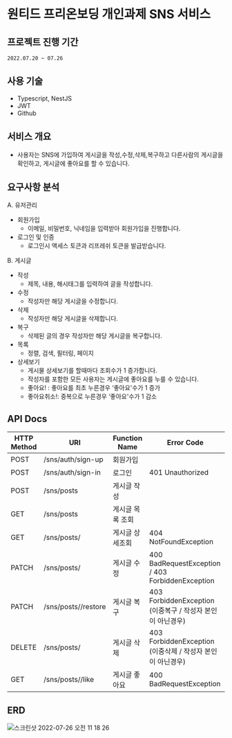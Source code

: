 # 원티드 프리온보딩 개인과제 SNS 서비스

## 프로젝트 진행 기간



`2022.07.20 ~ 07.26`

## 사용 기술



- Typescript, NestJS
- JWT
- Github

## 서비스 개요



- 사용자는 SNS에 가입하여 게시글을 작성,수정,삭제,복구하고 다른사람의 게시글을 확인하고, 게시글에 좋아요를 할 수 있습니다.

## 요구사항 분석



A. 유저관리

- 회원가입
    - 이메일, 비밀번호, 닉네임을 입력받아 회원가입을 진행합니다.
- 로그인 및 인증
    - 로그인시 액세스 토큰과 리프레쉬 토큰을 발급받습니다.

B. 게시글

- 작성
    - 제목, 내용, 해시태그를 입력하여 글을 작성합니다.
- 수정
    - 작성자만 해당 게시글을 수정합니다.
- 삭제
    - 작성자만 해당 게시글을 삭제합니다.
- 복구
    - 삭제된 글의 경우 작성자만 해당 게시글을 복구합니다.
- 목록
    - 정렬, 검색, 필터링, 페이지
- 상세보기
    - 게시물 상세보기를 할때마다 조회수가 1 증가합니다.
    - 작성자를 포함한 모든 사용자는 게시글에 좋아요를 누를 수 있습니다.
    - 좋아요! : 좋아요를 최초 누른경우 ‘좋아요'수가 1 증가
    - 좋아요취소!: 중복으로 누른경우 ‘좋아요'수가 1 감소

## API Docs

| HTTP Method | URI | Function Name | Error Code |
| --- | --- | --- | --- |
| POST | /sns/auth/sign-up | 회원가입 |  |
| POST | /sns/auth/sign-in | 로그인 | 401 Unauthorized |
| POST | /sns/posts | 게시글 작성 |  |
| GET | /sns/posts | 게시글 목록 조회 |  |
| GET | /sns/posts/<id> | 게시글 상세조회 | 404 NotFoundException |
| PATCH | /sns/posts/<id> | 게시글 수정 | 400 BadRequestException / 403 ForbiddenException |
| PATCH | /sns/posts/<id>/restore | 게시글 복구 | 403 ForbiddenException (이중복구 / 작성자 본인이 아닌경우) |
| DELETE | /sns/posts/<id> | 게시글 삭제 | 403 ForbiddenException (이중삭제 / 작성자 본인이 아닌경우) |
| GET | /sns/posts/<id>/like | 게시글 좋아요 | 400 BadRequestException  |

## ERD


![스크린샷 2022-07-26 오전 11 18 26](https://user-images.githubusercontent.com/85995802/180911429-67d37023-7cf2-4355-bbab-fe2b19f75477.png)


